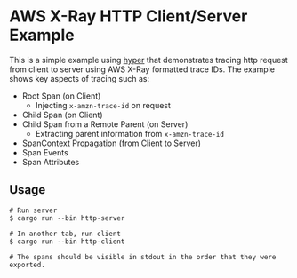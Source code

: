 # AWS X-Ray HTTP Client/Server Example

This is a simple example using [hyper] that demonstrates tracing http request from client to server using AWS X-Ray formatted trace IDs. The example
shows key aspects of tracing such as:

- Root Span (on Client)
  - Injecting `x-amzn-trace-id` on request
- Child Span (on Client)
- Child Span from a Remote Parent (on Server)
  - Extracting parent information from `x-amzn-trace-id`
- SpanContext Propagation (from Client to Server)
- Span Events
- Span Attributes

[hyper]: https://hyper.rs/

## Usage

```shell
# Run server 
$ cargo run --bin http-server

# In another tab, run client
$ cargo run --bin http-client

# The spans should be visible in stdout in the order that they were exported.
```
